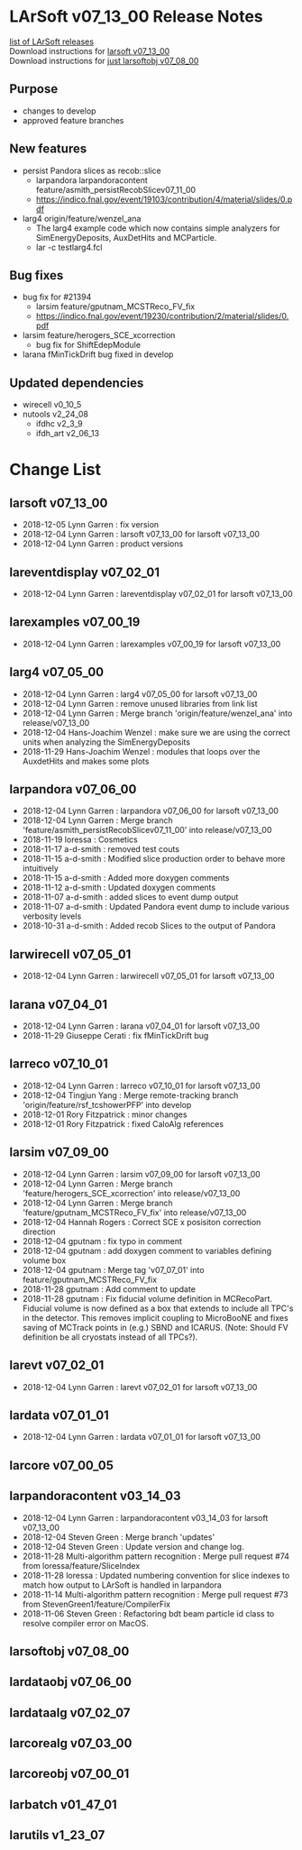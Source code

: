 # LArSoft v07_13_00 Release Notes



[list of LArSoft releases](LArSoft_release_list)  
Download instructions for [larsoft v07_13_00](https://scisoft.fnal.gov/scisoft/bundles/larsoft/v07_13_00/larsoft-v07_13_00.html)  
Download instructions for [just larsoftobj v07_08_00](https://scisoft.fnal.gov/scisoft/bundles/larsoftobj/v07_08_00/larsoftobj-v07_08_00.html)

## Purpose

-   changes to develop
-   approved feature branches

## New features

-   persist Pandora slices as recob::slice
    -   larpandora larpandoracontent feature/asmith_persistRecobSlicev07_11_00
    -   https://indico.fnal.gov/event/19103/contribution/4/material/slides/0.pdf
-   larg4 origin/feature/wenzel_ana
    -   The larg4 example code which now contains simple analyzers for SimEnergyDeposits, AuxDetHits and MCParticle.
    -   lar -c testlarg4.fcl

## Bug fixes

-   bug fix for \#21394
    -   larsim feature/gputnam_MCSTReco_FV_fix
    -   https://indico.fnal.gov/event/19230/contribution/2/material/slides/0.pdf
-   larsim feature/herogers_SCE_xcorrection
    -   bug fix for ShiftEdepModule
-   larana fMinTickDrift bug fixed in develop

## Updated dependencies

-   wirecell v0_10_5
-   nutools v2_24_08
    -   ifdhc v2_3_9
    -   ifdh_art v2_06_13

# Change List

## larsoft v07_13_00

-   2018-12-05 Lynn Garren : fix version
-   2018-12-04 Lynn Garren : larsoft v07_13_00 for larsoft v07_13_00
-   2018-12-04 Lynn Garren : product versions

## lareventdisplay v07_02_01

-   2018-12-04 Lynn Garren : lareventdisplay v07_02_01 for larsoft v07_13_00

## larexamples v07_00_19

-   2018-12-04 Lynn Garren : larexamples v07_00_19 for larsoft v07_13_00

## larg4 v07_05_00

-   2018-12-04 Lynn Garren : larg4 v07_05_00 for larsoft v07_13_00
-   2018-12-04 Lynn Garren : remove unused libraries from link list
-   2018-12-04 Lynn Garren : Merge branch 'origin/feature/wenzel_ana' into release/v07_13_00
-   2018-12-04 Hans-Joachim Wenzel : make sure we are using the correct units when analyzing the SimEnergyDeposits
-   2018-11-29 Hans-Joachim Wenzel : modules that loops over the AuxdetHits and makes some plots

## larpandora v07_06_00

-   2018-12-04 Lynn Garren : larpandora v07_06_00 for larsoft v07_13_00
-   2018-12-04 Lynn Garren : Merge branch 'feature/asmith_persistRecobSlicev07_11_00' into release/v07_13_00
-   2018-11-19 loressa : Cosmetics
-   2018-11-17 a-d-smith : removed test couts
-   2018-11-15 a-d-smith : Modified slice production order to behave more intuitively
-   2018-11-15 a-d-smith : Added more doxygen comments
-   2018-11-12 a-d-smith : Updated doxygen comments
-   2018-11-07 a-d-smith : added slices to event dump output
-   2018-11-07 a-d-smith : Updated Pandora event dump to include various verbosity levels
-   2018-10-31 a-d-smith : Added recob Slices to the output of Pandora

## larwirecell v07_05_01

-   2018-12-04 Lynn Garren : larwirecell v07_05_01 for larsoft v07_13_00

## larana v07_04_01

-   2018-12-04 Lynn Garren : larana v07_04_01 for larsoft v07_13_00
-   2018-11-29 Giuseppe Cerati : fix fMinTickDrift bug

## larreco v07_10_01

-   2018-12-04 Lynn Garren : larreco v07_10_01 for larsoft v07_13_00
-   2018-12-04 Tingjun Yang : Merge remote-tracking branch 'origin/feature/rsf_tcshowerPFP' into develop
-   2018-12-01 Rory Fitzpatrick : minor changes
-   2018-12-01 Rory Fitzpatrick : fixed CaloAlg references

## larsim v07_09_00

-   2018-12-04 Lynn Garren : larsim v07_09_00 for larsoft v07_13_00
-   2018-12-04 Lynn Garren : Merge branch 'feature/herogers_SCE_xcorrection' into release/v07_13_00
-   2018-12-04 Lynn Garren : Merge branch 'feature/gputnam_MCSTReco_FV_fix' into release/v07_13_00
-   2018-12-04 Hannah Rogers : Correct SCE x posisiton correction direction
-   2018-12-04 gputnam : fix typo in comment
-   2018-12-04 gputnam : add doxygen comment to variables defining volume box
-   2018-12-04 gputnam : Merge tag 'v07_07_01' into feature/gputnam_MCSTReco_FV_fix
-   2018-11-28 gputnam : Add comment to update
-   2018-11-28 gputnam : Fix fiducial volume definition in MCRecoPart. Fiducial volume is now defined as a box that extends to include all TPC's in the detector. This removes implicit coupling to MicroBooNE and fixes saving of MCTrack points in (e.g.) SBND and ICARUS. (Note: Should FV definition be all cryostats instead of all TPCs?).

## larevt v07_02_01

-   2018-12-04 Lynn Garren : larevt v07_02_01 for larsoft v07_13_00

## lardata v07_01_01

-   2018-12-04 Lynn Garren : lardata v07_01_01 for larsoft v07_13_00

## larcore v07_00_05

## larpandoracontent v03_14_03

-   2018-12-04 Lynn Garren : larpandoracontent v03_14_03 for larsoft v07_13_00
-   2018-12-04 Steven Green : Merge branch 'updates'
-   2018-12-04 Steven Green : Update version and change log.
-   2018-11-28 Multi-algorithm pattern recognition : Merge pull request \#74 from loressa/feature/SliceIndex
-   2018-11-28 loressa : Updated numbering convention for slice indexes to match how output to LArSoft is handled in larpandora
-   2018-11-14 Multi-algorithm pattern recognition : Merge pull request \#73 from StevenGreen1/feature/CompilerFix
-   2018-11-06 Steven Green : Refactoring bdt beam particle id class to resolve compiler error on MacOS.

## larsoftobj v07_08_00

## lardataobj v07_06_00

## lardataalg v07_02_07

## larcorealg v07_03_00

## larcoreobj v07_00_01

## larbatch v01_47_01

## larutils v1_23_07
